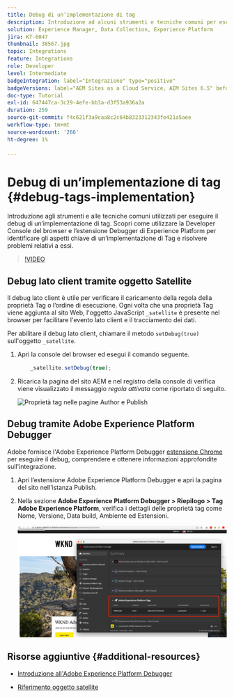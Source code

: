 ```yaml
---
title: Debug di un’implementazione di tag
description: Introduzione ad alcuni strumenti e tecniche comuni per eseguire il debug di un’implementazione di tag. Scopri come utilizzare la Developer Console del browser e l’estensione Debugger di Experience Platform per identificare gli aspetti chiave di un’implementazione di Tag e risolvere problemi relativi a essi.
solution: Experience Manager, Data Collection, Experience Platform
jira: KT-6047
thumbnail: 38567.jpg
topic: Integrations
feature: Integrations
role: Developer
level: Intermediate
badgeIntegration: label="Integrazione" type="positive"
badgeVersions: label="AEM Sites as a Cloud Service, AEM Sites 6.5" before-title="false"
doc-type: Tutorial
exl-id: 647447ca-3c29-4efe-bb3a-d3f53a936a2a
duration: 259
source-git-commit: f4c621f3a9caa8c2c64b8323312343fe421a5aee
workflow-type: tm+mt
source-wordcount: '266'
ht-degree: 1%

---
```


# Debug di un’implementazione di tag {#debug-tags-implementation}

Introduzione agli strumenti e alle tecniche comuni utilizzati per eseguire il debug di un’implementazione di tag. Scopri come utilizzare la Developer Console del browser e l’estensione Debugger di Experience Platform per identificare gli aspetti chiave di un’implementazione di Tag e risolvere problemi relativi a essi.

>[!VIDEO](https://video.tv.adobe.com/v/38567?quality=12&learn=on)

## Debug lato client tramite oggetto Satellite

Il debug lato client è utile per verificare il caricamento della regola della proprietà Tag o l’ordine di esecuzione. Ogni volta che una proprietà Tag viene aggiunta al sito Web, l&#39;oggetto JavaScript `_satellite` è presente nel browser per facilitare l&#39;evento lato client e il tracciamento dei dati.

Per abilitare il debug lato client, chiamare il metodo `setDebug(true)` sull&#39;oggetto `_satellite`.

1. Apri la console del browser ed esegui il comando seguente.

   ```javascript
       _satellite.setDebug(true);
   ```

1. Ricarica la pagina del sito AEM e nel registro della console di verifica viene visualizzato il messaggio _regola attivata_ come riportato di seguito.

   ![Proprietà tag nelle pagine Author e Publish](assets/satellite-object-debugging.png)

## Debug tramite Adobe Experience Platform Debugger

Adobe fornisce l&#39;Adobe Experience Platform Debugger [estensione Chrome](https://chrome.google.com/webstore/detail/adobe-experience-platform/bfnnokhpnncpkdmbokanobigaccjkpob) per eseguire il debug, comprendere e ottenere informazioni approfondite sull&#39;integrazione.

1. Apri l’estensione Adobe Experience Platform Debugger e apri la pagina del sito nell’istanza Publish.

2. Nella sezione **Adobe Experience Platform Debugger > Riepilogo > Tag Adobe Experience Platform**, verifica i dettagli delle proprietà tag come Nome, Versione, Data build, Ambiente ed Estensioni.

   ![Dettagli proprietà Adobe Experience Platform Debugger e tag](assets/tag-property-details.png)

## Risorse aggiuntive {#additional-resources}

+ [Introduzione all&#39;Adobe Experience Platform Debugger](https://experienceleague.adobe.com/docs/platform-learn/data-collection/debugger/overview.html?lang=it)

+ [Riferimento oggetto satellite](https://experienceleague.adobe.com/docs/experience-platform/tags/client-side/satellite-object.html?lang=it)
